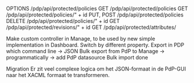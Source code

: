 OPTIONS /pdp/api/protected/policies
GET /pdp/api/protected/policies
GET /pdp/api/protected/policies/" + id
PUT, POST /pdp/api/protected/policies
DELETE /pdp/api/protected/policies/" + id
GET /pdp/api/protected/revisions/" + id
GET /pdp/api/protected/attributes/


Make custom controller in Manage, to be used by new simple implementation in Dashboard. Switch by different property.
Export in PDP which command line -> JSON
Bulk export from PdP to Manage -> programmatically -> add PdP datasource
Bulk import done

Migration
Er zit veel complexe logica om het JSON-formaat in de PdP-GUI naar het XACML formaat te transformeren. 